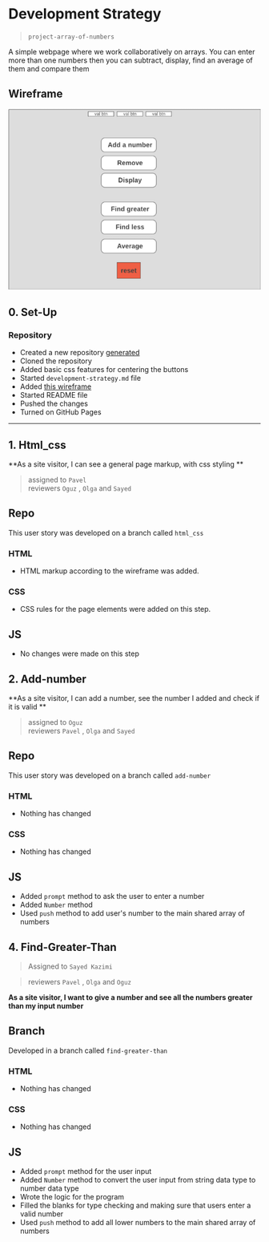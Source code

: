 # Development Strategy

> `project-array-of-numbers`

A simple webpage where we work collaboratively on arrays. You can enter more than one numbers then you can subtract, display, find an average of them and compare them

## Wireframe

![wireframe](.\Wireframe-Testing-week1.png)

## 0. Set-Up

### Repository

- Created a new repository [generated](https://github.com/HackYourFutureBelgium/array-of-numbers)
- Cloned the repository
- Added basic css features for centering the buttons
- Started `development-strategy.md` file 
- Added [this wireframe](.\Wireframe-Testing-week1.png)
- Started README file
- Pushed the changes
- Turned on GitHub Pages

---

## 1. Html_css

**As a site visitor, I can see a general page markup, with css styling **

> assigned to `Pavel`  
> reviewers `Oguz` , `Olga` and `Sayed`

## Repo

This user story was developed on a branch called `html_css`

### HTML

- HTML markup according to the wireframe was added.

### CSS

- CSS rules for the page elements were added on this step.

## JS

- No changes were made on this step 

## 2. Add-number

**As a site visitor, I can add a number, see the number I added and check if it is valid **

> assigned to `Oguz`  
> reviewers `Pavel` , `Olga` and `Sayed`

## Repo

This user story was developed on a branch called `add-number`

### HTML

- Nothing has changed

### CSS

- Nothing has changed

## JS

- Added `prompt` method to ask the user to enter a number
- Added `Number` method 
- Used `push` method to add user's number to the main shared array of numbers  

## 4. Find-Greater-Than

> Assigned to `Sayed Kazimi`

> reviewers `Pavel` , `Olga` and `Oguz`

**As a site visitor, I want to give a number and see all the numbers greater than my input number**
 

## Branch

Developed in a branch called `find-greater-than`


### HTML

- Nothing has changed

### CSS

- Nothing has changed

## JS

- Added `prompt` method for the user input
- Added `Number` method to convert the user input from string data type to number data type
- Wrote the logic for the program
- Filled the blanks for type checking and making sure that users enter a valid number
- Used `push` method to add all lower numbers to the main shared array of numbers  
